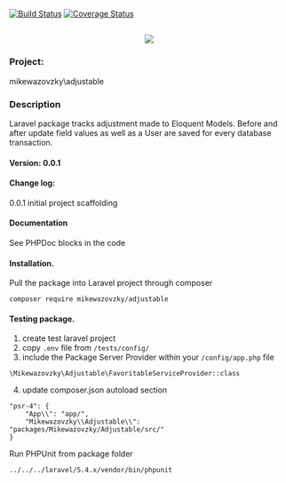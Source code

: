 [![Build Status](https://travis-ci.org/mikewazovzky/adjustable.svg?branch=master)](https://travis-ci.org/mikewazovzky/adjustable)
[![Coverage Status](https://coveralls.io/repos/github/mikewazovzky/adjustable/badge.svg?branch=master)](https://coveralls.io/github/mikewazovzky/adjustable?branch=master)

<h2 align="center">
	<img src="https://laravel.com/assets/img/components/logo-laravel.svg">
</h2>

### Project:
mikewazovzky\adjustable
### Description
Laravel package tracks adjustment made to Eloquent Models. Before and after update field values as well as a User are saved for every database transaction.
#### Version: 0.0.1
#### Change log:
0.0.1 initial project scaffolding
#### Documentation
See PHPDoc blocks in the code
#### Installation.
Pull the package into Laravel project through  composer
```
composer require mikewazovzky/adjustable
```
#### Testing package.
1. create test laravel project
2. copy `.env` file from `/tests/config/`
3. include the Package Server Provider within your `/config/app.php` file
 ```
\Mikewazovzky\Adjustable\FavoritableServiceProvider::class
```
4. update composer.json autoload section
```
"psr-4": {
    "App\\": "app/",
    "Mikewazovzky\\Adjustable\\": "packages/Mikewazovzky/Adjustable/src/"
}
```
Run PHPUnit from package folder
```
../../../laravel/5.4.x/vendor/bin/phpunit
```



